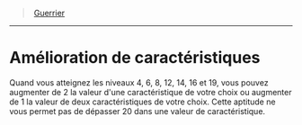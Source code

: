 ﻿---
!ClassFeatureItem
Id: fighter_hd.md#amélioration-de-caractéristiques
ParentLink: fighter_hd.md#guerrier
Name: Amélioration de caractéristiques
ParentName: Guerrier
NameLevel: 1
Attributes:
  Name: Amélioration de caractéristiques
  Markdown: >+
    # <!--Name-->Amélioration de caractéristiques<!--/Name-->


    Quand vous atteignez les niveaux 4, 6, 8, 12, 14, 16 et 19, vous pouvez augmenter de 2 la valeur d'une caractéristique de votre choix ou augmenter de 1 la valeur de deux caractéristiques de votre choix. Cette aptitude ne vous permet pas de dépasser 20 dans une valeur de caractéristique.

AttributesDictionary: >+
  Name: Amélioration de caractéristiques

  Markdown: >+

    # <!--Name-->Amélioration de caractéristiques<!--/Name-->





    Quand vous atteignez les niveaux 4, 6, 8, 12, 14, 16 et 19, vous pouvez augmenter de 2 la valeur d'une caractéristique de votre choix ou augmenter de 1 la valeur de deux caractéristiques de votre choix. Cette aptitude ne vous permet pas de dépasser 20 dans une valeur de caractéristique.



---
> [Guerrier](hd_fighter.md)

---

# Amélioration de caractéristiques

Quand vous atteignez les niveaux 4, 6, 8, 12, 14, 16 et 19, vous pouvez augmenter de 2 la valeur d'une caractéristique de votre choix ou augmenter de 1 la valeur de deux caractéristiques de votre choix. Cette aptitude ne vous permet pas de dépasser 20 dans une valeur de caractéristique.

